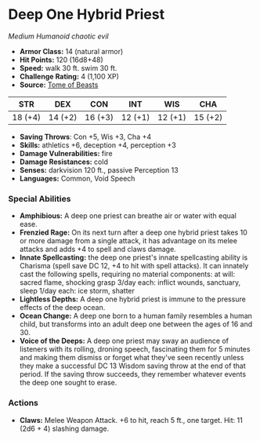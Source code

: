 # Deep One Hybrid Priest

*Medium* *Humanoid* *chaotic evil*

- **Armor Class:** 14 (natural armor)
- **Hit Points:** 120 (16d8+48)
- **Speed:** walk 30 ft. swim 30 ft.
- **Challenge Rating:** 4 (1,100 XP)
- **Source:** [Tome of Beasts](https://koboldpress.com/kpstore/product/tome-of-beasts-for-5th-edition-print/)

| STR | DEX | CON | INT | WIS | CHA |
| --- | --- | --- | --- | --- | --- |
| 18 (+4) | 14 (+2) | 16 (+3) | 12 (+1) | 12 (+1) | 15 (+2) |

- **Saving Throws**: Con +5, Wis +3, Cha +4
- **Skills:** athletics +6, deception +4, perception +3
- **Damage Vulnerabilities:** fire
- **Damage Resistances:** cold
- **Senses:** darkvision 120 ft., passive Perception 13
- **Languages:** Common, Void Speech
### Special Abilities
- **Amphibious:** A deep one priest can breathe air or water with equal ease.
- **Frenzied Rage:** On its next turn after a deep one hybrid priest takes 10 or more damage from a single attack, it has advantage on its melee attacks and adds +4 to spell and claws damage.
- **Innate Spellcasting:** the deep one priest's innate spellcasting ability is Charisma (spell save DC 12, +4 to hit with spell attacks). It can innately cast the following spells, requiring no material components:  at will: sacred flame, shocking grasp  3/day each: inflict wounds, sanctuary, sleep  1/day each: ice storm, shatter
- **Lightless Depths:** A deep one hybrid priest is immune to the pressure effects of the deep ocean.
- **Ocean Change:** A deep one born to a human family resembles a human child, but transforms into an adult deep one between the ages of 16 and 30.
- **Voice of the Deeps:** A deep one priest may sway an audience of listeners with its rolling, droning speech, fascinating them for 5 minutes and making them dismiss or forget what they've seen recently unless they make a successful DC 13 Wisdom saving throw at the end of that period. If the saving throw succeeds, they remember whatever events the deep one sought to erase.
### Actions
- **Claws:** Melee Weapon Attack. +6 to hit, reach 5 ft., one target. Hit: 11 (2d6 + 4) slashing damage.
